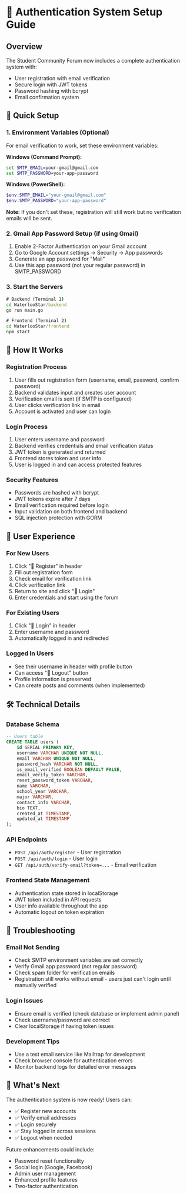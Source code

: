# 🔐 Authentication System Setup Guide

## Overview
The Student Community Forum now includes a complete authentication system with:
- User registration with email verification
- Secure login with JWT tokens
- Password hashing with bcrypt
- Email confirmation system

## 🚀 Quick Setup

### 1. Environment Variables (Optional)
For email verification to work, set these environment variables:

**Windows (Command Prompt):**
```cmd
set SMTP_EMAIL=your-gmail@gmail.com
set SMTP_PASSWORD=your-app-password
```

**Windows (PowerShell):**
```powershell
$env:SMTP_EMAIL="your-gmail@gmail.com"
$env:SMTP_PASSWORD="your-app-password"
```

**Note:** If you don't set these, registration will still work but no verification emails will be sent.

### 2. Gmail App Password Setup (if using Gmail)
1. Enable 2-Factor Authentication on your Gmail account
2. Go to Google Account settings → Security → App passwords
3. Generate an app password for "Mail"
4. Use this app password (not your regular password) in SMTP_PASSWORD

### 3. Start the Servers
```cmd
# Backend (Terminal 1)
cd WaterlooStar/backend
go run main.go

# Frontend (Terminal 2)
cd WaterlooStar/frontend
npm start
```

## 🔑 How It Works

### Registration Process
1. User fills out registration form (username, email, password, confirm password)
2. Backend validates input and creates user account
3. Verification email is sent (if SMTP is configured)
4. User clicks verification link in email
5. Account is activated and user can login

### Login Process
1. User enters username and password
2. Backend verifies credentials and email verification status
3. JWT token is generated and returned
4. Frontend stores token and user info
5. User is logged in and can access protected features

### Security Features
- Passwords are hashed with bcrypt
- JWT tokens expire after 7 days
- Email verification required before login
- Input validation on both frontend and backend
- SQL injection protection with GORM

## 🎯 User Experience

### For New Users
1. Click "📝 Register" in header
2. Fill out registration form
3. Check email for verification link
4. Click verification link
5. Return to site and click "🔐 Login"
6. Enter credentials and start using the forum

### For Existing Users
1. Click "🔐 Login" in header
2. Enter username and password
3. Automatically logged in and redirected

### Logged In Users
- See their username in header with profile button
- Can access "🚪 Logout" button
- Profile information is preserved
- Can create posts and comments (when implemented)

## 🛠️ Technical Details

### Database Schema
```sql
-- Users table
CREATE TABLE users (
    id SERIAL PRIMARY KEY,
    username VARCHAR UNIQUE NOT NULL,
    email VARCHAR UNIQUE NOT NULL,
    password_hash VARCHAR NOT NULL,
    is_email_verified BOOLEAN DEFAULT FALSE,
    email_verify_token VARCHAR,
    reset_password_token VARCHAR,
    name VARCHAR,
    school_year VARCHAR,
    major VARCHAR,
    contact_info VARCHAR,
    bio TEXT,
    created_at TIMESTAMP,
    updated_at TIMESTAMP
);
```

### API Endpoints
- `POST /api/auth/register` - User registration
- `POST /api/auth/login` - User login
- `GET /api/auth/verify-email?token=...` - Email verification

### Frontend State Management
- Authentication state stored in localStorage
- JWT token included in API requests
- User info available throughout the app
- Automatic logout on token expiration

## 🔧 Troubleshooting

### Email Not Sending
- Check SMTP environment variables are set correctly
- Verify Gmail app password (not regular password)
- Check spam folder for verification emails
- Registration still works without email - users just can't login until manually verified

### Login Issues
- Ensure email is verified (check database or implement admin panel)
- Check username/password are correct
- Clear localStorage if having token issues

### Development Tips
- Use a test email service like Mailtrap for development
- Check browser console for authentication errors
- Monitor backend logs for detailed error messages

## 🎉 What's Next

The authentication system is now ready! Users can:
- ✅ Register new accounts
- ✅ Verify email addresses
- ✅ Login securely
- ✅ Stay logged in across sessions
- ✅ Logout when needed

Future enhancements could include:
- Password reset functionality
- Social login (Google, Facebook)
- Admin user management
- Enhanced profile features
- Two-factor authentication

